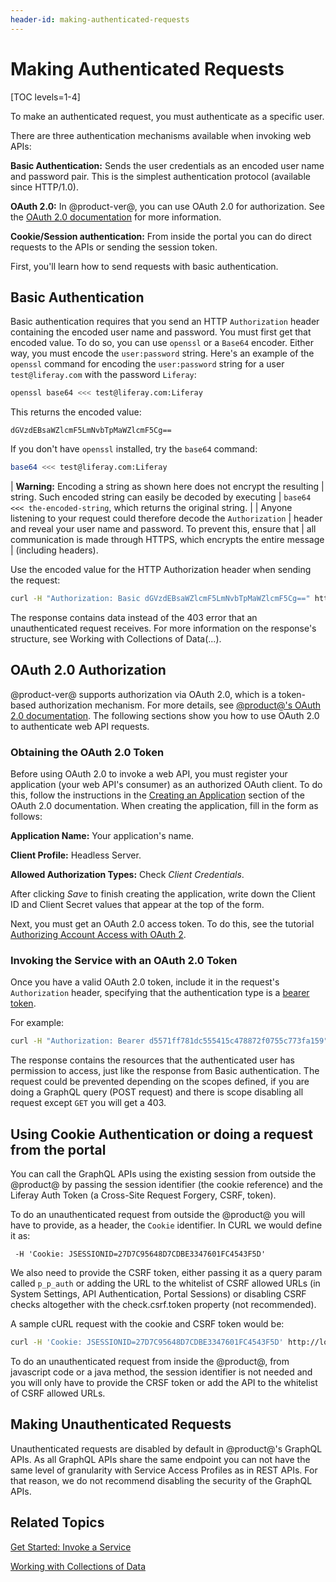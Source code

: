 ```yaml
---
header-id: making-authenticated-requests
---
```


# Making Authenticated Requests

[TOC levels=1-4]

To make an authenticated request, you must authenticate as a specific user. 

There are three authentication mechanisms available when invoking web APIs: 

**Basic Authentication:** Sends the user credentials as an encoded user name and password pair. This is the simplest authentication protocol (available since HTTP/1.0). 

**OAuth 2.0:** In @product-ver@, you can use OAuth 2.0 for authorization. See the [OAuth 2.0 documentation](/docs/7-2/deploy/-/knowledge_base/d/oauth-2-0) for more information. 

**Cookie/Session authentication:** From inside the portal you can do direct requests to the APIs or sending the session token.

First, you'll learn how to send requests with basic authentication. 

## Basic Authentication

Basic authentication requires that you send an HTTP `Authorization` header containing the encoded user name and password. You must first get that encoded value. To do so, you can use `openssl` or a `Base64` encoder. Either way, you must encode the `user:password` string. Here's an example of the `openssl` command for encoding the `user:password` string for a user `test@liferay.com` with the password `Liferay`: 

```bash
openssl base64 <<< test@liferay.com:Liferay
```

This returns the encoded value: 

    dGVzdEBsaWZlcmF5LmNvbTpMaWZlcmF5Cg==

If you don't have `openssl` installed, try the `base64` command: 

```bash
base64 <<< test@liferay.com:Liferay
```

| **Warning:** Encoding a string as shown here does not encrypt the resulting 
| string. Such encoded string can easily be decoded by executing 
| `base64 <<< the-encoded-string`, which returns the original string. 
| 
| Anyone listening to your request could therefore decode the `Authorization` 
| header and reveal your user name and password. To prevent this, ensure that 
| all communication is made through HTTPS, which encrypts the entire message 
| (including headers). 

Use the encoded value for the HTTP Authorization header when sending the request: 

```bash
curl -H "Authorization: Basic dGVzdEBsaWZlcmF5LmNvbTpMaWZlcmF5Cg==" http://localhost:8080/o/graphql ...
```

The response contains data instead of the 403 error that an unauthenticated request receives. For more information on the response's structure, see Working with Collections of Data(...). 

## OAuth 2.0 Authorization

@product-ver@ supports authorization via OAuth 2.0, which is a token-based authorization mechanism. For more details, see [@product@'s OAuth 2.0 documentation](/docs/7-2/deploy/-/knowledge_base/d/oauth-2-0). 
The following sections show you how to use OAuth 2.0 to authenticate web API requests. 

### Obtaining the OAuth 2.0 Token

Before using OAuth 2.0 to invoke a web API, you must register your application (your web API's consumer) as an authorized OAuth client. To do this, follow the instructions in the [Creating an Application](/docs/7-2/deploy/-/knowledge_base/d/oauth-2-0#creating-an-application) section of the OAuth 2.0 documentation. When creating the application, fill in the form as follows: 

**Application Name:** Your application's name. 

**Client Profile:** Headless Server. 

**Allowed Authorization Types:** Check *Client Credentials*. 

After clicking *Save* to finish creating the application, write down the Client ID and Client Secret values that appear at the top of the form. 

Next, you must get an OAuth 2.0 access token. To do this, see the tutorial 
[Authorizing Account Access with OAuth 2](/docs/7-2/deploy/-/knowledge_base/d/authorizing-account-access-with-oauth2). 

### Invoking the Service with an OAuth 2.0 Token

Once you have a valid OAuth 2.0 token, include it in the request's `Authorization` header, specifying that the authentication type is a [bearer token](https://tools.ietf.org/html/rfc6750).
 
For example: 

```bash
curl -H "Authorization: Bearer d5571ff781dc555415c478872f0755c773fa159" http://localhost:8080/o/graphql
```

The response contains the resources that the authenticated user has permission to access, just like the response from Basic authentication. The request could be prevented depending on the scopes defined, if you are doing a GraphQL query (POST request) and there is scope disabling all request except `GET` you will get a 403. 

## Using Cookie Authentication or doing a request from the portal

You can call the GraphQL APIs using the existing session from outside the @product@ by passing the session identifier (the cookie reference) and the Liferay Auth Token (a Cross-Site Request Forgery, CSRF, token).

To do an unauthenticated request from outside the @product@ you will have to provide, as a header, the `Cookie` identifier. In CURL we would define it as:

     -H 'Cookie: JSESSIONID=27D7C95648D7CDBE3347601FC4543F5D'
     
We also need to provide the CSRF token, either passing it as a query param called `p_p_auth` or adding the URL to the whitelist of CSRF allowed URLs (in System Settings, API Authentication, Portal Sessions) or disabling CSRF checks altogether with the check.csrf.token property (not recommended).

A sample cURL request with the cookie and CSRF token would be:

```bash
curl -H 'Cookie: JSESSIONID=27D7C95648D7CDBE3347601FC4543F5D' http://localhost:8080/o/graphql?p_p_auth=O4dCU1Mj
```
 
To do an unauthenticated request from inside the @product@, from javascript code or a java method, the session identifier is not needed and you will only have to provide the CRSF token or add the API to the whitelist of CSRF allowed URLs.

## Making Unauthenticated Requests

Unauthenticated requests are disabled by default in @product@'s GraphQL APIs. As all GraphQL APIs share the same endpoint you can not have the same level of granularity with Service Access Profiles as in REST APIs. For that reason, we do not recommend disabling the security of the GraphQL APIs.

## Related Topics

[Get Started: Invoke a Service](/docs/7-2/frameworks/-/knowledge_base/f/get-started-invoke-a-service)

[Working with Collections of Data](/docs/7-2/frameworks/-/knowledge_base/f/working-with-collections-of-data)
